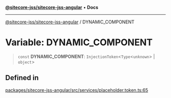 [**@sitecore-jss/sitecore-jss-angular**](../README.md) • **Docs**

***

[@sitecore-jss/sitecore-jss-angular](../README.md) / DYNAMIC\_COMPONENT

# Variable: DYNAMIC\_COMPONENT

> `const` **DYNAMIC\_COMPONENT**: `InjectionToken`\<`Type`\<`unknown`\> \| `object`\>

## Defined in

[packages/sitecore-jss-angular/src/services/placeholder.token.ts:65](https://github.com/Sitecore/jss/blob/e262abe22bc8a139a1918b5a0c59cdb2b7252133/packages/sitecore-jss-angular/src/services/placeholder.token.ts#L65)
